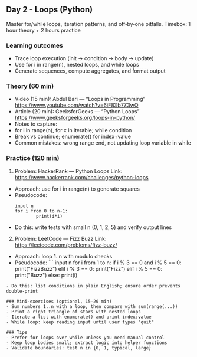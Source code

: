 ## Day 2 - Loops (Python)

Master for/while loops, iteration patterns, and off‑by‑one pitfalls. Timebox: 1 hour theory + 2 hours practice

### Learning outcomes
- Trace loop execution (init → condition → body → update)
- Use for i in range(n), nested loops, and while loops
- Generate sequences, compute aggregates, and format output

 ### Theory (60 min)
- Video (15 min): Abdul Bari — “Loops in Programming”
https://www.youtube.com/watch?v=6iF8Xb7Z3wQ
- Article (20 min): GeeksforGeeks — “Python Loops”
https://www.geeksforgeeks.org/loops-in-python/
- Notes to capture:
- for i in range(n), for x in iterable; while condition
- Break vs continue; enumerate() for index+value
- Common mistakes: wrong range end, not updating loop variable in while

### Practice (120 min)

1) Problem: HackerRank — Python Loops
Link: https://www.hackerrank.com/challenges/python-loops
- Approach: use for i in range(n) to generate squares
- Pseudocode:
  ```
  input n
  for i from 0 to n-1:
          print(i*i)
  ```
- Do this: write tests with small n (0, 1, 2, 5) and verify output lines

 2) Problem: LeetCode — Fizz Buzz
Link: https://leetcode.com/problems/fizz-buzz/
- Approach: loop 1..n with modulo checks
- Pseudocode:
                         ```
input n
for i from 1 to n:
if i % 3 == 0 and i % 5 == 0: print("FizzBuzz")
elif i % 3 == 0: print("Fizz")
elif i % 5 == 0: print("Buzz")
else: print(i)
```
- Do this: list conditions in plain English; ensure order prevents double-print

### Mini-exercises (optional, 15–20 min)
- Sum numbers 1..n with a loop, then compare with sum(range(...))
- Print a right triangle of stars with nested loops
- Iterate a list with enumerate() and print index:value
- While loop: keep reading input until user types "quit"

### Tips
- Prefer for loops over while unless you need manual control
- Keep loop bodies small; extract logic into helper functions
- Validate boundaries: test n in {0, 1, typical, large}
